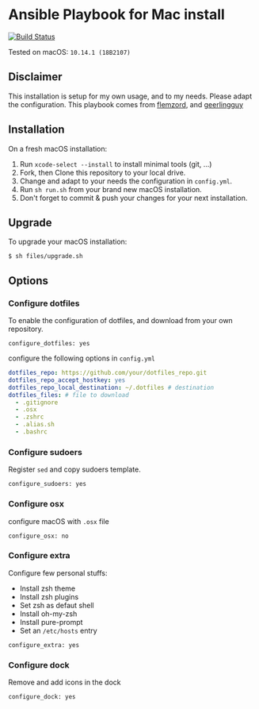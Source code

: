 # Ansible Playbook for Mac install

[![Build Status](https://travis-ci.org/z0ph/ansible-mac-install.svg?branch=master)](https://travis-ci.org/z0ph/ansible-mac-install) 

Tested on macOS: `10.14.1 (18B2107)`

## Disclaimer

This installation is setup for my own usage, and to my needs. Please adapt the configuration.
This playbook comes from [flemzord](https://github.com/flemzord/ansible-mac-install), and [geerlingguy](https://github.com/geerlingguy/mac-dev-playbook)

## Installation

On a fresh macOS installation:

  1. Run `xcode-select --install` to install minimal tools (git, ...)
  2. Fork, then Clone this repository to your local drive.
  3. Change and adapt to your needs the configuration in ```config.yml```.
  4. Run ```sh run.sh``` from your brand new macOS installation.
  5. Don't forget to commit & push your changes for your next installation.

## Upgrade

To upgrade your macOS installation:

    $ sh files/upgrade.sh

## Options

### Configure dotfiles

To enable the configuration of dotfiles, and download from your own repository.

`configure_dotfiles: yes`

configure the following options in `config.yml`

```yml
dotfiles_repo: https://github.com/your/dotfiles_repo.git
dotfiles_repo_accept_hostkey: yes
dotfiles_repo_local_destination: ~/.dotfiles # destination
dotfiles_files: # file to download
  - .gitignore
  - .osx
  - .zshrc
  - .alias.sh
  - .bashrc
```

### Configure sudoers

Register `sed` and copy sudoers template.

`configure_sudoers: yes`

### Configure osx

configure macOS with `.osx` file

`configure_osx: no`

### Configure extra

Configure few personal stuffs:

* Install zsh theme
* Install zsh plugins
* Set zsh as defaut shell
* Install oh-my-zsh
* Install pure-prompt
* Set an `/etc/hosts` entry

`configure_extra: yes`

### Configure dock

Remove and add icons in the dock

`configure_dock: yes`